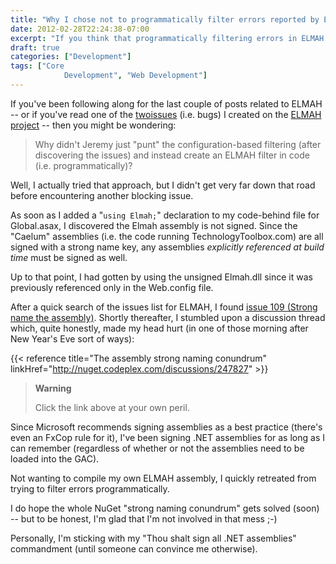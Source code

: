 ```yaml
---
title: "Why I chose not to programmatically filter errors reported by ELMAH"
date: 2012-02-28T22:24:38-07:00
excerpt: "If you think that programmatically filtering errors in ELMAH is as easy as specifying filters in Web.config, you might be in for a surprise."
draft: true
categories: ["Development"]
tags: ["Core 
			Development", "Web Development"]
---
```


If you've been following along for the last couple of posts related to ELMAH
-- or if you've read one of the
[two](http://code.google.com/p/elmah/issues/detail?id=277)[issues](http://code.google.com/p/elmah/issues/detail?id=278) (i.e.
bugs) I created on the [ELMAH project](http://code.google.com/p/elmah)
-- then you might be wondering:

> Why didn't Jeremy just "punt" the configuration-based filtering (after discovering
> the issues) and instead create an ELMAH filter in code (i.e. programmatically)?

Well, I actually tried that approach, but I didn't get very far down that
road before encountering another blocking issue.

As soon as I added a "`using Elmah;`" declaration to my code-behind
file for Global.asax, I discovered the Elmah assembly is not signed. Since the
"Caelum" assemblies (i.e. the code running TechnologyToolbox.com) are all signed
with a strong name key, any assemblies *explicitly referenced at build time* must be signed as well.

Up to that point, I had gotten by using the unsigned Elmah.dll since it was
previously referenced only in the Web.config file.

After a quick search of the issues list for ELMAH, I found
[issue 109 (Strong
name the assembly)](http://code.google.com/p/elmah/issues/detail?id=109). Shortly thereafter, I stumbled upon a discussion thread
which, quite honestly, made my head hurt (in one of those morning after New
Year's Eve sort of ways):

{{< reference    title="The assembly strong naming conundrum"    linkHref="http://nuget.codeplex.com/discussions/247827" >}}

> **Warning**
>
> Click the link above at your own peril.

Since Microsoft recommends signing assemblies as a best practice (there's
even an FxCop rule for it), I've been signing .NET assemblies for as long as
I can remember (regardless of whether or not the assemblies need to be loaded
into the GAC).

Not wanting to compile my own ELMAH assembly, I quickly retreated from trying
to filter errors programmatically.

I do hope the whole NuGet "strong naming conundrum" gets solved (soon) --
but to be honest, I'm glad that I'm not involved in that mess ;-)

Personally, I'm sticking with my "Thou shalt sign all .NET assemblies" commandment
(until someone can convince me otherwise).

